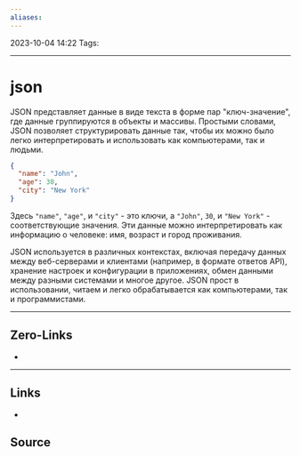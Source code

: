 ```yaml
---
aliases:
---
```


2023-10-04 14:22
Tags: 

___

# json

JSON представляет данные в виде текста в форме пар "ключ-значение", где данные группируются в объекты и массивы. Простыми словами, JSON позволяет структурировать данные так, чтобы их можно было легко интерпретировать и использовать как компьютерами, так и людьми.

```json
{
  "name": "John",
  "age": 30,
  "city": "New York"
}

```
Здесь `"name"`, `"age"`, и `"city"` - это ключи, а `"John"`, `30`, и `"New York"` - соответствующие значения. Эти данные можно интерпретировать как информацию о человеке: имя, возраст и город проживания.

JSON используется в различных контекстах, включая передачу данных между веб-серверами и клиентами (например, в формате ответов API), хранение настроек и конфигурации в приложениях, обмен данными между разными системами и многое другое. JSON прост в использовании, читаем и легко обрабатывается как компьютерами, так и программистами.
___

## Zero-Links
-

___

## Links
-

## Source

